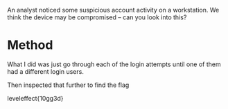 An analyst noticed some suspicious account activity on a workstation. We think the device may be compromised – can you look into this?

# Method

What I did was just go through each of the login attempts until one of them had a different login users.

Then inspected that further to find the flag

leveleffect{10gg3d}